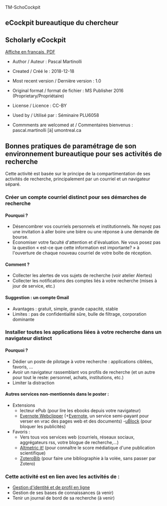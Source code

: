 TM-SchoCockpit

## eCockpit bureautique du chercheur
## Scholarly eCockpit 

[Affiche en français, PDF](https://github.com/pmartinolli/TM-SchoCockpit/blob/master/files/TM-SchoCockpit-1.0.fr.pdf)

* Author / Auteur : Pascal Martinolli

* Created / Créé le : 2018-12-18

* Most recent version / Dernière version : 1.0

* Original format / format de fichier : MS Publisher 2016 (Proprietary/Propriétaire)

* License / Licence : CC-BY

* Used by / Utilisé par  : Séminaire PLU6058

* Commments are welcomed at / Commentaires bienvenus : pascal.martinolli [à] umontreal.ca




## Bonnes pratiques de paramétrage de son environnement bureautique pour ses activités de recherche

Cette activité est basée sur le principe de la compartimentation de ses activités de recherche, principalement par un courriel et un navigateur séparé.

### Créer un compte courriel distinct pour ses démarches de recherche

#### Pourquoi ?
- Désencombrer vos courriels personnels et institutionnels. Ne noyez pas une invitation à aller boire une bière ou une réponse à une demande de bourse.
- Économiser votre faculté d'attention et d'évaluation. Ne vous posez pas la question « est-ce que cette information est importante? » à l'ouverture de chaque nouveau courriel de votre boîte de réception.

#### Comment ?
- Collecter les alertes de vos sujets de recherche (voir atelier Alertes)
- Collecter les notifications des comptes liés à votre recherche (mises à jour de service, etc.)

#### Suggestion : un compte Gmail
- Avantages : gratuit, simple, grande capacité, stable
- Limites : pas de confidentialité sûre, bulle de filtrage, corporation dominante


### Installer toutes les applications liées à votre recherche dans un navigateur distinct

#### Pourquoi ?
- Dédier un poste de pilotage à votre recherche : applications ciblées, favoris, ...
- Avoir un navigateur rassemblant vos profils de recherche (et un autre pour tout le reste: personnel, achats, institutions, etc.)
- Limiter la distraction 

#### Autres services non-mentionnés dans le poster :
- Extensions
  - lecteur ePub (pour lire les ebooks depuis votre navigateur)
  - [Evernote Webclipper](https://evernote.com/intl/fr/features/webclipper) (+[Evernote](https://evernote.com), un service semi-payant pour verser en vrac des pages web et des documents)
  -[uBlock](https://github.com/gorhill/uBlock) (pour bloquer les publicités)
- Favoris :
  - Vers tous vos services web (courriels, réseaux sociaux, aggrégateurs rss, votre blogue de recherche,...)
  - [Altmetric it!](https://www.altmetric.com/products/free-tools/bookmarklet/) (pour connaître le score médiatique d'une publication scientifique)
  - [ZoteroBib](https://zbib.org/) (pour faire une bibliographie à la volée, sans passer par Zotero)
 
 

### Cette activité est en lien avec les activités de :
- [Gestion d'identité et de profil en ligne](https://github.com/pmartinolli/TM-SchoProMa)
- Gestion de ses bases de connaissances (à venir)
- Tenir un journal de bord de sa recherche (à venir)


